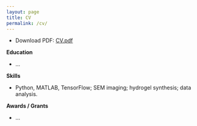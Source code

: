 ```yaml
---
layout: page
title: CV
permalink: /cv/
---
```


- Download PDF: [CV.pdf](/assets/CV.pdf)

**Education**
- …

**Skills**
- Python, MATLAB, TensorFlow; SEM imaging; hydrogel synthesis; data analysis.

**Awards / Grants**
- …
